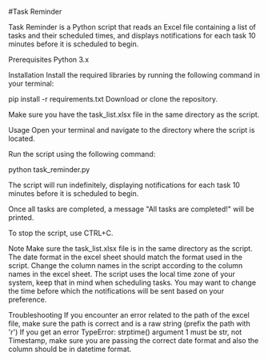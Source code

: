 #Task Reminder


Task Reminder is a Python script that reads an Excel file containing a list of tasks and their scheduled times, and displays notifications for each task 10 minutes before it is scheduled to begin.

Prerequisites
Python 3.x

Installation
Install the required libraries by running the following command in your terminal:

pip install -r requirements.txt
Download or clone the repository.

Make sure you have the task_list.xlsx file in the same directory as the script.

Usage
Open your terminal and navigate to the directory where the script is located.

Run the script using the following command:


python task_reminder.py

The script will run indefinitely, displaying notifications for each task 10 minutes before it is scheduled to begin.

Once all tasks are completed, a message "All tasks are completed!" will be printed.

To stop the script, use CTRL+C.

Note
Make sure the task_list.xlsx file is in the same directory as the script.
The date format in the excel sheet should match the format used in the script.
Change the column names in the script according to the column names in the excel sheet.
The script uses the local time zone of your system, keep that in mind when scheduling tasks.
You may want to change the time before which the notifications will be sent based on your preference.


Troubleshooting
If you encounter an error related to the path of the excel file, make sure the path is correct and is a raw string (prefix the path with 'r')
If you get an error TypeError: strptime() argument 1 must be str, not Timestamp, make sure you are passing the correct date format and also the column should be in datetime format.

